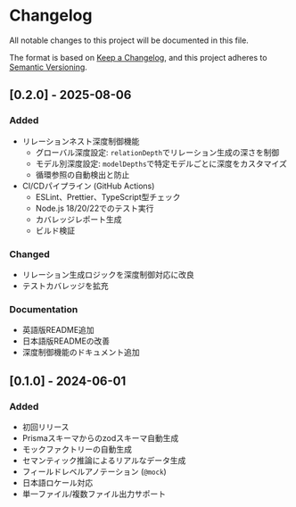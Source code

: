 # Changelog

All notable changes to this project will be documented in this file.

The format is based on [Keep a Changelog](https://keepachangelog.com/en/1.0.0/),
and this project adheres to [Semantic Versioning](https://semver.org/spec/v2.0.0.html).

## [0.2.0] - 2025-08-06

### Added
- リレーションネスト深度制御機能
  - グローバル深度設定: `relationDepth`でリレーション生成の深さを制御
  - モデル別深度設定: `modelDepths`で特定モデルごとに深度をカスタマイズ
  - 循環参照の自動検出と防止
- CI/CDパイプライン (GitHub Actions)
  - ESLint、Prettier、TypeScript型チェック
  - Node.js 18/20/22でのテスト実行
  - カバレッジレポート生成
  - ビルド検証

### Changed
- リレーション生成ロジックを深度制御対応に改良
- テストカバレッジを拡充

### Documentation
- 英語版README追加
- 日本語版READMEの改善
- 深度制御機能のドキュメント追加

## [0.1.0] - 2024-06-01

### Added
- 初回リリース
- Prismaスキーマからのzodスキーマ自動生成
- モックファクトリーの自動生成
- セマンティック推論によるリアルなデータ生成
- フィールドレベルアノテーション (`@mock`)
- 日本語ロケール対応
- 単一ファイル/複数ファイル出力サポート